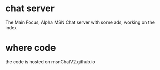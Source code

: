# chat server
The Main Focus, Alpha MSN Chat server with some ads, working on the index

# where code 
the code is hosted on msnChatV2.github.io
